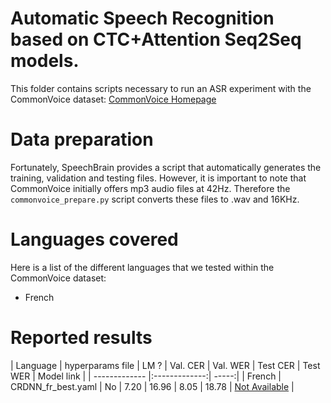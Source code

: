 # Automatic Speech Recognition based on CTC+Attention Seq2Seq models.

This folder contains scripts necessary to run an ASR experiment with the CommonVoice dataset: [CommonVoice Homepage](https://commonvoice.mozilla.org/fr)

# Data preparation
Fortunately, SpeechBrain provides a script that automatically generates the training, validation and testing files. However, it is important to note that CommonVoice initially offers mp3 audio files at 42Hz. Therefore the `commonvoice_prepare.py` script converts these files to .wav and 16KHz.

# Languages covered
Here is a list of the different languages that we tested within the CommonVoice dataset:
- French

# Reported results

| Language | hyperparams file | LM ? | Val. CER | Val. WER | Test CER | Test WER | Model link |
| ------------- |:-------------:| -----:|
| French | CRDNN_fr_best.yaml | No | 7.20 | 16.96 | 8.05 | 18.78 | [Not Available](https://commonvoice.mozilla.org/fr) |
